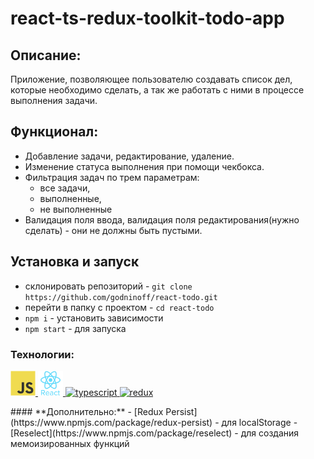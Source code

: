 # react-ts-redux-toolkit-todo-app

## Описание:

Приложение, позволяющее пользователю создавать список дел, которые необходимо сделать, а так же работать с ними в процессе выполнения задачи.

## **Функционал**:

- Добавление задачи, редактирование, удаление.
- Изменение статуса выполнения при помощи чекбокса.
- Фильтрация задач по трем параметрам:
  - все задачи,
  - выполненные,
  - не выполненные
- Валидация поля ввода, валидация поля редактирования(нужно сделать) - они не должны быть пустыми.

## **Установка и запуск**

- склонировать репозиторий - `git clone https://github.com/godninoff/react-todo.git`
- перейти в папку с проектом - `cd react-todo`
- `npm i` - установить зависимости
- `npm start` - для запуска

### Технологии:

<p align="left"> 
<a href="https://developer.mozilla.org/en-US/docs/Web/JavaScript" target="_blank"> <img src="https://raw.githubusercontent.com/devicons/devicon/master/icons/javascript/javascript-original.svg" alt="javascript" width="40" height="40"/> </a> 
<a href="https://reactjs.org/" target="_blank"> <img src="https://raw.githubusercontent.com/devicons/devicon/master/icons/react/react-original-wordmark.svg" alt="react" width="40" height="40"/> 
<a href="https://www.typescriptlang.org/" target="_blank"> <img src="https://cdn.worldvectorlogo.com/logos/typescript.svg" alt="typescript" width="40" height="40"/> 
<a href="https://redux-toolkit.js.org/" target="_blank"> <img src="https://d33wubrfki0l68.cloudfront.net/0834d0215db51e91525a25acf97433051f280f2f/c30f5/img/redux.svg" alt="redux" width="40" height="40"/> </a>
</p>
#### **Дополнительно:**
- [Redux Persist](https://www.npmjs.com/package/redux-persist) - для localStorage
- [Reselect](https://www.npmjs.com/package/reselect) - для создания мемоизированных функций
